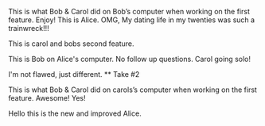 
This is what Bob & Carol did on Bob’s computer when working on the first feature. Enjoy! 
This is Alice. OMG, My dating life in my twenties was such a trainwreck!!!

This is carol and bobs second feature.

This is Bob on Alice's computer. No follow up questions. 
Carol going solo! 


I'm not flawed, just different.
** Take #2

This is what Bob & Carol did on carols’s computer when working on the first feature. Awesome! Yes!

Hello this is the new and improved Alice.

